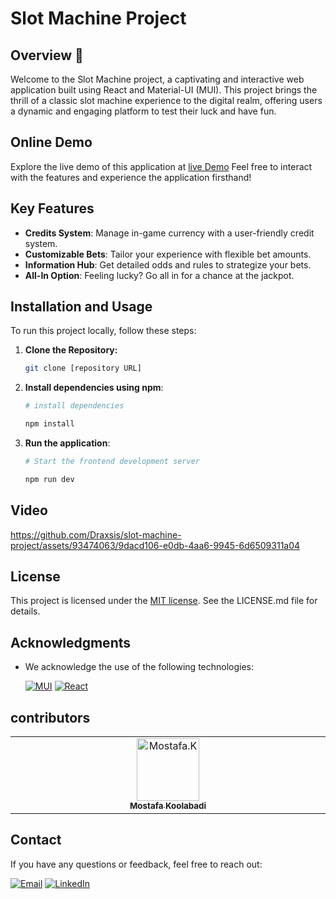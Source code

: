 # Slot Machine Project

## Overview 📌
Welcome to the Slot Machine project, a captivating and interactive web application built using React and Material-UI (MUI). This project brings the thrill of a classic slot machine experience to the digital realm, offering users a dynamic and engaging platform to test their luck and have fun.

## Online Demo 
Explore the live demo of this application at [live Demo](https://draxsis-slotmachine.netlify.app/)
Feel free to interact with the features and experience the application firsthand!

## Key Features
- **Credits System**: Manage in-game currency with a user-friendly credit system.
- **Customizable Bets**: Tailor your experience with flexible bet amounts.
- **Information Hub**: Get detailed odds and rules to strategize your bets.
- **All-In Option**: Feeling lucky? Go all in for a chance at the jackpot.

## Installation and Usage
To run this project locally, follow these steps:
1. **Clone the Repository:**
   ```bash
   git clone [repository URL]
2. **Install dependencies using npm**:
   
   ```bash
   # install dependencies
   
   npm install
3. **Run the application**:
   
   ```bash
   # Start the frontend development server
   
   npm run dev
   
## Video
https://github.com/Draxsis/slot-machine-project/assets/93474063/9dacd106-e0db-4aa6-9945-6d6509311a04

## License
This project is licensed under the [MIT license](https://opensource.org/license/mit/). See the LICENSE.md file for details.

## Acknowledgments
- We acknowledge the use of the following technologies:

  [![MUI](https://img.shields.io/badge/Mui-gray?style=flat-square&logo=mui)](https://tailwindcss.com/)
  [![React](https://img.shields.io/badge/React-gray?style=flat-square&logo=react)](https://www.React.dev/)

## contributors
<table>
  <tbody>
    <tr>
      <td align="center" valign="top" width="14.28%">
        <a href="https://github.com/Draxsis"><img src="https://github.com/Draxsis.png" width="100px;" alt="Mostafa.K"><br /><sub><b>Mostafa Koolabadi</b></sub></a>
        <br />
      </td>
  </tbody>
</table>

## Contact
If you have any questions or feedback, feel free to reach out:

[![Email](https://img.shields.io/badge/Gmail-red?style=flat-square&logo=gmail)](mailto:draxsis.1995@gmail.com)
[![LinkedIn](https://img.shields.io/badge/LinkedIn-blue?style=flat-square&logo=linkedin)](https://www.linkedin.com/in/mostafa-koolabadi)
